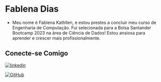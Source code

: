 # Fablena Dias

- Meu nome é Fablena Kathllen, e estou prestes a concluir meu curso de Engenharia de Computação. Fui selecionada para a Bolsa Santander Bootcamp 2023 na área de Ciência de Dados! Estou ansiosa para aprender e crescer mais profissionalmente.

## Conecte-se Comigo

[![linkedin](https://img.shields.io/badge/linkedin-0A66C2?style=for-the-badge&logo=linkedin&logoColor=white)](https://www.linkedin.com/in/fablena-kathllen/)

[![GitHub](https://img.shields.io/badge/GitHub-000?style=for-the-badge&logo=github&logoColor=fff)](https://github.com/ikathllen/)
